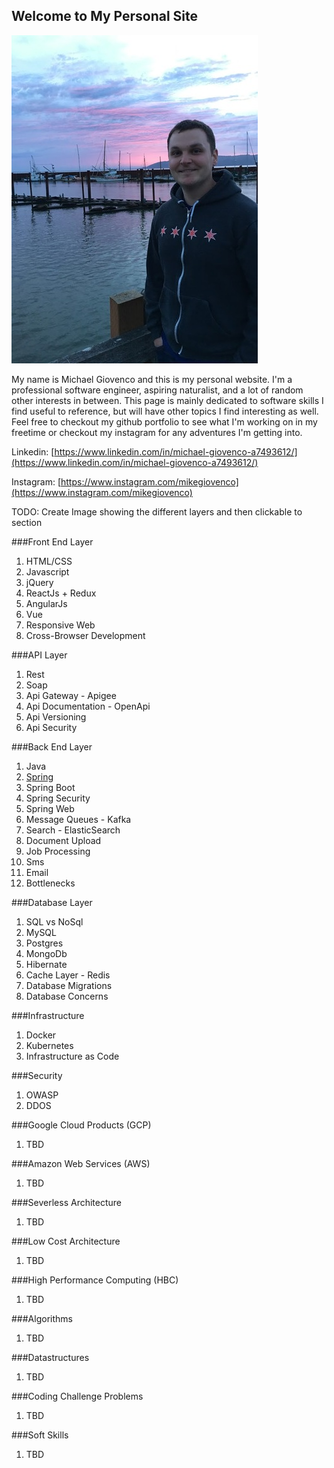 ## Welcome to My Personal Site

![Image](https://raw.githubusercontent.com/mgiovenco/mgiovenco.github.io/master/IMG_0337_2_60.jpg)

My name is Michael Giovenco and this is my personal website.  I'm a professional software engineer, aspiring naturalist, and a lot of random other interests in between.  This page is mainly dedicated to software skills I find useful to reference, but will have other topics I find interesting as well.  Feel free to checkout my github portfolio to see what I'm working on in my freetime or checkout my instagram for any adventures I'm getting into.

Linkedin: [https://www.linkedin.com/in/michael-giovenco-a7493612/](https://www.linkedin.com/in/michael-giovenco-a7493612/)

Instagram: [https://www.instagram.com/mikegiovenco](https://www.instagram.com/mikegiovenco)

TODO: Create Image showing the different layers and then clickable to section

###Front End Layer
1. HTML/CSS
2. Javascript
3. jQuery
4. ReactJs + Redux
5. AngularJs
6. Vue
7. Responsive Web
8. Cross-Browser Development

###API Layer
1. Rest
2. Soap
3. Api Gateway - Apigee
4. Api Documentation - OpenApi
5. Api Versioning
6. Api Security

###Back End Layer
1. Java
2. [Spring](https://mgiovenco.github.io/spring/spring.md)
3. Spring Boot
4. Spring Security
5. Spring Web
6. Message Queues - Kafka
7. Search - ElasticSearch
8. Document Upload
9. Job Processing
10. Sms
11. Email
12. Bottlenecks

###Database Layer
1. SQL vs NoSql
2. MySQL
3. Postgres
4. MongoDb
5. Hibernate
6. Cache Layer - Redis
7. Database Migrations
8. Database Concerns

###Infrastructure
1. Docker
2. Kubernetes
3. Infrastructure as Code

###Security
1. OWASP
2. DDOS

###Google Cloud Products (GCP)
1. TBD

###Amazon Web Services (AWS)
1. TBD

###Severless Architecture
1. TBD

###Low Cost Architecture
1. TBD

###High Performance Computing (HBC)
1. TBD

###Algorithms
1. TBD

###Datastructures
1. TBD

###Coding Challenge Problems
1. TBD

###Soft Skills
1. TBD

